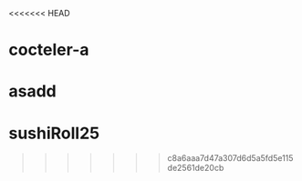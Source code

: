<<<<<<< HEAD
# cocteler-a
asadd
=======
# sushiRoll25
>>>>>>> c8a6aaa7d47a307d6d5a5fd5e115de2561de20cb
